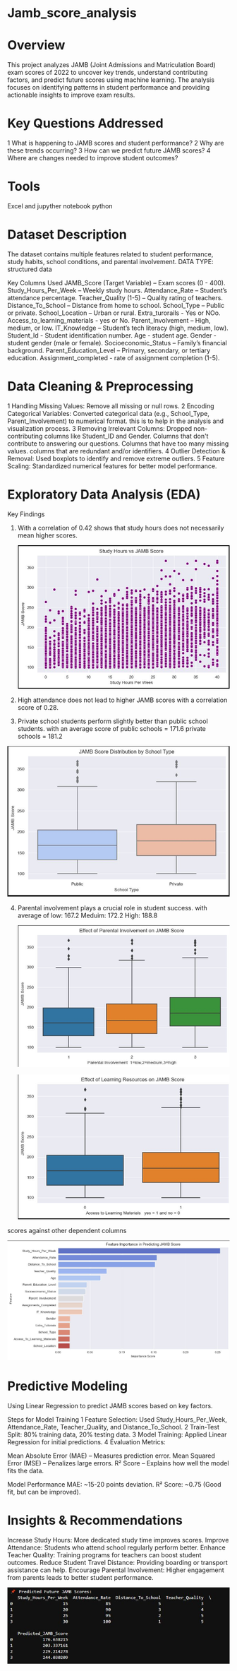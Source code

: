 # Jamb_score_analysis

#  Overview
This project analyzes JAMB (Joint Admissions and Matriculation Board) exam scores of 2022 to uncover key trends, understand contributing factors, and predict future scores using machine learning. The analysis focuses on identifying patterns in student performance and providing actionable insights to improve exam results.

# Key Questions Addressed
1 What is happening to JAMB scores and student performance?
2 Why are these trends occurring?
3 How can we predict future JAMB scores?
4 Where are changes needed to improve student outcomes?

# Tools
Excel and jupyther notebook python

# Dataset Description
The dataset contains multiple features related to student performance, study habits, school conditions, and parental involvement.
DATA TYPE: structured data

 Key Columns Used
JAMB_Score (Target Variable) – Exam scores (0 - 400).
Study_Hours_Per_Week – Weekly study hours.
Attendance_Rate – Student’s attendance percentage.
Teacher_Quality (1-5) – Quality rating of teachers.
Distance_To_School – Distance from home to school.
School_Type – Public or private.
School_Location – Urban or rural.
Extra_turorails - Yes or NOo.
Access_to_learning_materials - yes or No.
Parent_Involvement – High, medium, or low.
IT_Knowledge – Student’s tech literacy (high, medium, low).
Student_Id - Student identification number.
Age - student age.
Gender - student gender (male or female).
Socioeconomic_Status – Family’s financial background.
Parent_Education_Level – Primary, secondary, or tertiary education.
Assignment_completed - rate of assignment completion (1-5).

# Data Cleaning & Preprocessing
1 Handling Missing Values: Remove all missing or null rows.
2 Encoding Categorical Variables: Converted categorical data (e.g., School_Type, Parent_Involvement) to numerical format.
   this is to help in the analysis and visualization process.
3 Removing Irrelevant Columns: Dropped non-contributing columns like Student_ID and Gender.
  Columns that don't contribute to answering our questions.
  Columns that have too many missing values.
  columns that are redundant and/or identifiers.
4 Outlier Detection & Removal: Used boxplots to identify and remove extreme outliers.
5 Feature Scaling: Standardized numerical features for better model performance.

# Exploratory Data Analysis (EDA)
 Key Findings
1. With a correlation of 0.42 shows that study hours does not necessarily mean higher scores.

   ![alt text](https://github.com/Tebrihk/jamb_score_analysis/blob/main/charts/jamb%20study%20hours.JPG?raw=true)
2. High attendance does not lead to higher JAMB scores with a correlation score of 0.28.
3. Private school students perform slightly better than public school students.
     with an average score of
     public schools = 171.6
     private schools = 181.2
   
![alt text](https://github.com/Tebrihk/jamb_score_analysis/blob/main/charts/jamb%20school_type.JPG?raw=true)
   
4. Parental involvement plays a crucial role in student success.
     with average of
     low: 167.2
     Meduim: 172.2
     High: 188.8

   ![alt text](https://github.com/Tebrihk/jamb_score_analysis/blob/main/charts/jamb%20parent%20involvement.JPG?raw=true)

   ![alt text](https://github.com/Tebrihk/jamb_score_analysis/blob/main/charts/jamb%20learning%20resourse.JPG?raw=true)

scores against other dependent columns

   ![alt text](https://github.com/Tebrihk/jamb_score_analysis/blob/main/charts/jamb%20general.JPG?raw=true)

# Predictive Modeling
Using Linear Regression to predict JAMB scores based on key factors.

Steps for Model Training
1 Feature Selection: Used Study_Hours_Per_Week, Attendance_Rate, Teacher_Quality, and Distance_To_School.
2 Train-Test Split: 80% training data, 20% testing data.
3 Model Training: Applied Linear Regression for initial predictions.
4 Evaluation Metrics:

Mean Absolute Error (MAE) – Measures prediction error.
Mean Squared Error (MSE) – Penalizes large errors.
R² Score – Explains how well the model fits the data.

 Model Performance
MAE: ~15-20 points deviation.
R² Score: ~0.75 (Good fit, but can be improved).

# Insights & Recommendations
 Increase Study Hours: More dedicated study time improves scores.
 Improve Attendance: Students who attend school regularly perform better.
 Enhance Teacher Quality: Training programs for teachers can boost student outcomes.
 Reduce Student Travel Distance: Providing boarding or transport assistance can help.
 Encourage Parental Involvement: Higher engagement from parents leads to better student performance.

 ![alt text](https://github.com/Tebrihk/jamb_score_analysis/blob/main/charts/jamb%20prediction.JPG?raw=true)
